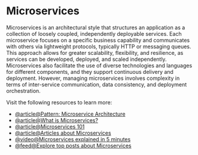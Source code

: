 # Microservices

Microservices is an architectural style that structures an application as a collection of loosely coupled, independently deployable services. Each microservice focuses on a specific business capability and communicates with others via lightweight protocols, typically HTTP or messaging queues. This approach allows for greater scalability, flexibility, and resilience, as services can be developed, deployed, and scaled independently. Microservices also facilitate the use of diverse technologies and languages for different components, and they support continuous delivery and deployment. However, managing microservices involves complexity in terms of inter-service communication, data consistency, and deployment orchestration.

Visit the following resources to learn more:

- [@article@Pattern: Microservice Architecture](https://microservices.io/patterns/microservices.html)
- [@article@What is Microservices?](https://smartbear.com/solutions/microservices/)
- [@article@Microservices 101](https://thenewstack.io/microservices-101/)
- [@article@Articles about Microservices](https://thenewstack.io/category/microservices/)
- [@video@Microservices explained in 5 minutes](https://www.youtube.com/watch?v=lL_j7ilk7rc)
- [@feed@Explore top posts about Microservices](https://app.daily.dev/tags/microservices?ref=roadmapsh)
